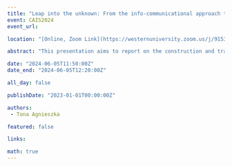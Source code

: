 ```yaml
---
title: "Leap into the unknown: From the info-communicational approach to data temporalities"
event: CAIS2024
event_url: 

location: "[Online, Zoom Link](https://westernuniversity.zoom.us/j/91531028175)"

abstract: "This presentation aims to report on the construction and trajectory of a research object that is at once original, intellectually stimulating and complex. In fact, it follows the question of the relationships that can exist between two notions, both of which are far from being univocal: data and time. However, we do not deal directly with such reports within the framework of this communication. We choose instead to retrace the genesis of this problem and its reformulation in our research work, and to present the different stages of the double path, epistemological and methodological, which marked out our experience of constructing this research object. At the same time, we will address some questions and difficulties that arose during this intellectual process. Questions and difficulties which represent as many possible paths, winding and uncertain, as jumps, forwards, but also backwards..."

date: "2024-06-05T11:50:00Z"
date_end: "2024-06-05T12:20:00Z"

all_day: false

publishDate: "2023-01-01T00:00:00Z"

authors:
 - Tona Agnieszka

featured: false

links:

math: true
---
```



